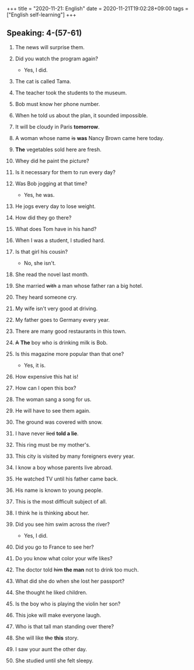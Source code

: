 +++
title =  "2020-11-21: English"
date = 2020-11-21T19:02:28+09:00
tags = ["English self-learning"]
+++

## Speaking: 4-(57-61)

1. The news will surprise them.
2. Did you watch the program again?
    - Yes, I did.
3. The cat is called Tama.
4. The teacher took the students to the museum.
5. Bob must know her phone number.
6. When he told us about the plan, it sounded impossible.
7. It will be cloudy in Paris **tomorrow**.
8. A woman whose name ~~is~~ **was** Nancy Brown came here today.
9. **The** vegetables sold here are fresh.
10. Whey did he paint the picture?

1. Is it necessary for them to run every day?
2. Was Bob jogging at that time?
    - Yes, he was.
3. He jogs every day to lose weight.
4. How did they go there?
5. What does Tom have in his hand?
6. When I was a student, I studied hard.
7. Is that girl his cousin?
    - No, she isn't.
8. She read the novel last month.
9. She married ~~with~~ a man whose father ran a big hotel.
10. They heard someone cry.

1. My wife isn't very good at driving.
2. My father goes to Germany every year.
3. There are many good restaurants in this town.
4. ~~A~~ **The** boy who is drinking milk is Bob.
5. Is this magazine more popular than that one?
    - Yes, it is.
6. How expensive this hat is!
7. How can I open this box?
8. The woman sang a song for us.
9. He will have to see them again.
10. The ground was covered with snow.

1. I have never ~~lied~~ **told a lie**.
2. This ring must be my mother's.
3. This city is visited by many foreigners every year.
4. I know a boy whose parents live abroad.
5. He watched TV until his father came back.
6. His name is known to young people.
7. This is the most difficult subject of all.
8. I think he is thinking about her.
9. Did you see him swim across the river?
    - Yes, I did.
10. Did you go to France to see her?

1. Do you know what color your wife likes?
2. The doctor told ~~him~~ **the man** not to drink too much.
3. What did she do when she lost her passport?
4. She thought he liked children.
5. Is the boy who is playing the violin her son?
6. This joke will make everyone laugh.
7. Who is that tall man standing over there? 
8. She will like ~~the~~ **this** story.
9. I saw your aunt the other day.
10. She studied until she felt sleepy.
